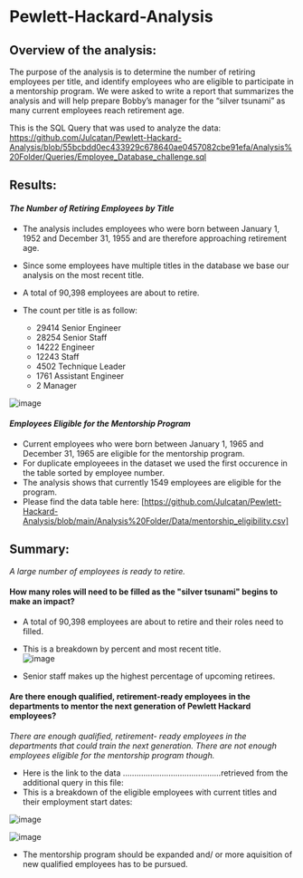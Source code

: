 # Pewlett-Hackard-Analysis

## Overview of the analysis:

The purpose of the analysis is to determine the number of retiring employees per title, and identify employees who are eligible to participate in a mentorship program. 
We were asked to write a report that summarizes the analysis and will help prepare Bobby’s manager for the “silver tsunami” as many current employees reach retirement age.

This is the SQL Query that was used to analyze the data: https://github.com/Julcatan/Pewlett-Hackard-Analysis/blob/55bcbdd0ec433929c678640ae0457082cbe91efa/Analysis%20Folder/Queries/Employee_Database_challenge.sql

## Results: 


  ####  _The Number of Retiring Employees by Title_
    
   - The analysis includes employees who were born between January 1, 1952 and December 31, 1955 and are therefore approaching retirement age.
    
   - Since some employees have multiple titles in the database we base our analysis on the most recent title.
    
   - A total of 90,398 employees are about to retire.
    
   - The count per title is as follow:
    
      - 29414	Senior Engineer
      - 28254	Senior Staff
      - 14222	Engineer
      - 12243	Staff
      - 4502	Technique Leader
      - 1761	Assistant Engineer
      - 2	    Manager

  ![image](https://user-images.githubusercontent.com/91682586/144054023-5cad0276-5618-4376-98e7-6e3eb1699529.png)

   	  
  #### _Employees Eligible for the Mentorship Program_
  
   - Current employees who were born between January 1, 1965 and December 31, 1965 are eligible for the mentorship program.
   - For duplicate employeees in the dataset we used the first occurence in the table sorted by employee number.
   - The analysis shows that currently 1549 employees are eligible for the program. 
   - Please find the data table here: [https://github.com/Julcatan/Pewlett-Hackard-Analysis/blob/main/Analysis%20Folder/Data/mentorship_eligibility.csv]
 

## Summary: 

 _A large number of employees is ready to retire._

#### How many roles will need to be filled as the "silver tsunami" begins to make an impact?

  - A total of 90,398 employees are about to retire and their roles need to filled.

  - This is a breakdown by percent and most recent title.	
 ![image](https://user-images.githubusercontent.com/91682586/143709971-2404a257-cfd5-40dd-8069-d4dac1838e3c.png)

  - Senior staff makes up the highest percentage of upcoming retirees.

#### Are there enough qualified, retirement-ready employees in the departments to mentor the next generation of Pewlett Hackard employees?

_There are enough qualified, retirement- ready employees in the departments that could train the next generation. There are  not enough employees eligible for the mentorship program though._ 
  
  - Here is the link to the data ...........................................retrieved from the additional query in this file:  
  - This is a breakdown of the eligible employees with current titles and their employment start dates:
           
   ![image](https://user-images.githubusercontent.com/91682586/143691916-cfbadb74-4fc0-4c78-80de-cd6eaf874497.png)
      
   ![image](https://user-images.githubusercontent.com/91682586/143698815-d82961fb-9582-4f35-ab03-476ab0ad2ad3.png)

  - The mentorship program should be expanded and/ or more aquisition of new qualified employees has to be pursued.    



